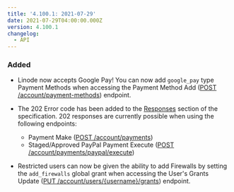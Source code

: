 ```yaml
---
title: '4.100.1: 2021-07-29'
date: 2021-07-29T04:00:00.000Z
version: 4.100.1
changelog:
  - API
---
```


### Added

- Linode now accepts Google Pay! You can now add `google_pay` type Payment Methods when accessing the Payment Method Add ([POST /account/payment-methods](https://www.linode.com/docs/api/account/#payment-method-add)) endpoint.

- The 202 Error code has been added to the [Responses](https://www.linode.com/docs/api/#responses) section of the specification. 202 responses are currently possible when using the following endpoints:
  - Payment Make ([POST /account/payments](https://www.linode.com/docs/api/account/#payment-make))
  - Staged/Approved PayPal Payment Execute ([POST /account/payments/paypal/execute](https://www.linode.com/docs/api/account/#stagedapproved-paypal-payment-execute))

- Restricted users can now be given the ability to add Firewalls by setting the `add_firewalls` global grant when accessing the User's Grants Update ([PUT /account/users/{username}/grants](https://www.linode.com/docs/api/account/#users-grants-update)) endpoint.
